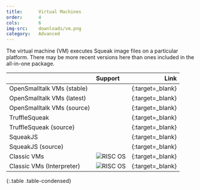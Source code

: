 ```yaml
---
title:      Virtual Machines
order:      4
cols:       6
img-src:    downloads/vm.png
category:   Advanced
---
```

The virtual machine (VM) executes Squeak image files on a particular platform. There may be more recent versions here than ones included in the all-in-one package.

|                            | Support   | Link                                                               |
| -------------------------- |:--------- | ------------------------------------------------------------------:|
| OpenSmalltalk VMs (stable) | <i class="fa fa-windows"></i> <i class="fa fa-apple"></i> <i class="fa fa-linux"></i> | [<i class="fa fa-external-link"></i>][osvm]{:target=_blank} |
| OpenSmalltalk VMs (latest) | <i class="fa fa-windows"></i> <i class="fa fa-apple"></i> <i class="fa fa-linux"></i> | [<i class="fa fa-external-link"></i>][osvm_latest]{:target=_blank} |
| OpenSmalltalk VMs (source) | <i class="fa fa-c"></i>                                                               | [<i class="fa fa-github"></i>][osvm_source]{:target=_blank} |
| TruffleSqueak              | <i class="fa fa-windows"></i> <i class="fa fa-apple"></i> <i class="fa fa-linux"></i> | [<i class="fa fa-external-link"></i>][truffle]{:target=_blank} |
| TruffleSqueak (source)     | <i class="fa fa-java"></i>                                                            | [<i class="fa fa-github"></i>][truffle_source]{:target=_blank} |
| SqueakJS                   | <i class="fa fa-laptop"></i> <i class="fa fa-mobile"></i> <i class="fa fa-tablet"></i> | [<i class="fa fa-globe"></i>][squeakjs]{:target=_blank} |
| SqueakJS (source)          | <i class="fa fa-js"></i>                                                              | [<i class="fa fa-github"></i>][squeakjs_source]{:target=_blank} |
| Classic VMs                | <i class="fa fa-windows"></i> <i class="fa fa-apple"></i> <i class="fa fa-linux"></i> <img src="../img/downloads/risc.png" alt="RISC OS"> | [<i class="fa fa-external-link"></i>][classic]{:target=_blank} |
| Classic VMs (Interpreter)  | <i class="fa fa-windows"></i> <i class="fa fa-apple"></i> <i class="fa fa-linux"></i> <img src="../img/downloads/risc.png" alt="RISC OS"> | [<i class="fa fa-external-link"></i>][interpreter]{:target=_blank} |
{:.table .table-condensed}

[osvm]: https://github.com/OpenSmalltalk/opensmalltalk-vm/releases/latest
[osvm_latest]: https://github.com/OpenSmalltalk/opensmalltalk-vm/releases/tag/latest-build
[osvm_source]: https://github.com/OpenSmalltalk/opensmalltalk-vm
[truffle]: https://github.com/hpi-swa/trufflesqueak/releases/latest
[truffle_source]: https://github.com/hpi-swa/trufflesqueak
[squeakjs]: https://squeak.js.org/
[squeakjs_source]: https://github.com/codefrau/SqueakJS
[classic]: http://squeakvm.org/
[interpreter]: http://squeakvm.org/cgi-bin/viewvc.cgi/squeak/trunk/
